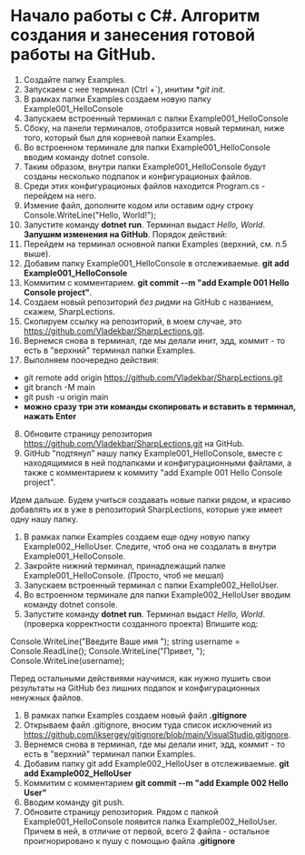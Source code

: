 # Начало работы с C#. Алгоритм создания и занесения готовой работы на GitHub.

1. Создайте папку Examples.
2. Запускаем с нее терминал (Ctrl +`), инитим **git init*.
3. В рамках папки Examples создаем новую папку Example001_HelloConsole
4. Запускаем встроенный терминал с папки Example001_HelloConsole
5. Сбоку, на панели терминалов, отобразится новый терминал, ниже того, который был для корневой папки Examples.
6. Во вcтроенном терминале для папки Example001_HelloConsole вводим команду dotnet console.
7. Таким образом, внутри папки Example001_HelloConsole будут созданы несколько подпапок и конфигурационых файлов.
8. Среди этих конфигурационых файлов находится Program.cs - перейдем на него.
9. Измение файл, дополните кодом или оставим одну строку Console.WriteLine("Hello, World!");
10. Запустите команду **dotnet run**. Терминал выдаст *Hello, World*.
**Запушим изменения на GitHub**.
Порядок действий:
1. Перейдем на терминал основной папки Examples (верхний, см. п.5 выше).
2. Добавим папку Example001_HelloConsole в отслеживаемые. **git add Example001_HelloConsole**
3. Коммитим с комментарием. **git commit --m "add Example 001 Hello Console project"**.
4. Создаем новый репозиторий *без ридми* на GitHub c названием, скажем, SharpLections.
5. Скопируем ссылку на репозиторий, в моем случае, это <https://github.com/Vladekbar/SharpLections.git>.
6. Вернемся снова в терминал, где мы делали инит, эдд, коммит - то есть в "верхний" терминал папки Examples.
7. Выполняем поочередно действия:
* git remote add origin https://github.com/Vladekbar/SharpLections.git
* git branch -M main
* git push -u origin main
* **можно сразу три эти команды скопировать и вставить в терминал, нажать Enter**
8. Обновите страницу репозитория https://github.com/Vladekbar/SharpLections.git на GitHub.
9. GitHub "подтянул" нашу папку Example001_HelloConsole, вместе с находящимися в ней подпапками и конфигурационными файлами, 
а также с комментарием к коммиту "add Example 001 Hello Console project".

Идем дальше. Будем учиться создавать новые папки рядом, и красиво добавлять их в уже в репозиторий SharpLections, которые уже имеет одну нашу папку.

1. В рамках папки Examples создаем еще одну новую папку Example002_HelloUser. Следите, чтоб она не создалать в внутри Example001_HelloConsole.
2. Закройте нижний терминал, принадлежащий папке Example001_HelloConsole. (Просто, чтоб не мешал)
3. Запускаем вcтроенный терминал с папки Example002_HelloUser.
4. Во вcтроенном терминале для папки Example002_HelloUser вводим команду dotnet console.
5. Запустите команду **dotnet run**. Терминал выдаст *Hello, World*. (проверка корректности созданного проекта)
Впишите код:

Console.WriteLine("Введите Ваше имя ");
string username = Console.ReadLine();
Console.WriteLine("Привет, ");
Console.WriteLine(username);

Перед остальными действиями научимся, как нужно пушить свои результаты на GitHub без лишних подапок и конфигурационных ненужных файлов.

1. В рамках папки Examples создаем новый файл **.gitignore**
2. Открываем файл .gitignore, вносим туда список исключений из https://github.com/iksergey/gitignore/blob/main/VisualStudio.gitignore.
3. Вернемся снова в терминал, где мы делали инит, эдд, коммит - то есть в "верхний" терминал папки Examples.
4. Добавим папку git add Example002_HelloUser в отслеживаемые. **git add Example002_HelloUser**
5. Коммитим с комментарием **git commit --m "add Example 002 Hello User"**
6. Вводим команду git push. 
7. Обновите страницу репозитория. Рядом с папкой Example001_HelloConsole появится папка Example002_HelloUser. Причем в ней, в отличие от первой, всего 2 файла - остальное
проигнорировано к пушу с помощью файла **.gitignore**

